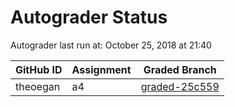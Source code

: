 # Autograder Status
Autograder last run at: October 25, 2018 at 21:40

| GitHub ID | Assignment | Graded Branch |
|-----------|------------|---------------|
| theoegan | a4 | [graded-25c559](https://github.com/Fall2018COMP401-001/a4-theoegan/tree/graded-25c559) | 
